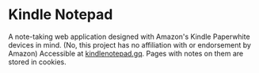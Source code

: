 # Kindle Notepad
A note-taking web application designed with Amazon's Kindle Paperwhite devices in mind.  (No, this project has no affiliation with or endorsement by Amazon)  Accessible at [kindlenotepad.gq](https://kindlepaperwhite.gq).  Pages with notes on them are stored in cookies.